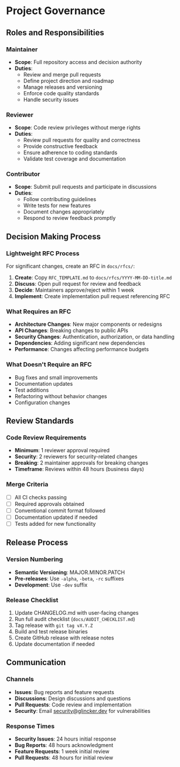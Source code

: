 # Project Governance

## Roles and Responsibilities

### Maintainer
- **Scope**: Full repository access and decision authority
- **Duties**: 
  - Review and merge pull requests
  - Define project direction and roadmap
  - Manage releases and versioning
  - Enforce code quality standards
  - Handle security issues

### Reviewer  
- **Scope**: Code review privileges without merge rights
- **Duties**:
  - Review pull requests for quality and correctness
  - Provide constructive feedback
  - Ensure adherence to coding standards
  - Validate test coverage and documentation

### Contributor
- **Scope**: Submit pull requests and participate in discussions
- **Duties**:
  - Follow contributing guidelines
  - Write tests for new features
  - Document changes appropriately
  - Respond to review feedback promptly

## Decision Making Process

### Lightweight RFC Process

For significant changes, create an RFC in `docs/rfcs/`:

1. **Create**: Copy `RFC_TEMPLATE.md` to `docs/rfcs/YYYY-MM-DD-title.md`
2. **Discuss**: Open pull request for review and feedback
3. **Decide**: Maintainers approve/reject within 1 week
4. **Implement**: Create implementation pull request referencing RFC

### What Requires an RFC

- **Architecture Changes**: New major components or redesigns
- **API Changes**: Breaking changes to public APIs  
- **Security Changes**: Authentication, authorization, or data handling
- **Dependencies**: Adding significant new dependencies
- **Performance**: Changes affecting performance budgets

### What Doesn't Require an RFC

- Bug fixes and small improvements
- Documentation updates
- Test additions
- Refactoring without behavior changes
- Configuration changes

## Review Standards

### Code Review Requirements
- **Minimum**: 1 reviewer approval required
- **Security**: 2 reviewers for security-related changes
- **Breaking**: 2 maintainer approvals for breaking changes
- **Timeframe**: Reviews within 48 hours (business days)

### Merge Criteria
- [ ] All CI checks passing
- [ ] Required approvals obtained  
- [ ] Conventional commit format followed
- [ ] Documentation updated if needed
- [ ] Tests added for new functionality

## Release Process

### Version Numbering
- **Semantic Versioning**: MAJOR.MINOR.PATCH
- **Pre-releases**: Use `-alpha`, `-beta`, `-rc` suffixes
- **Development**: Use `-dev` suffix

### Release Checklist
1. Update CHANGELOG.md with user-facing changes
2. Run full audit checklist (`docs/AUDIT_CHECKLIST.md`)
3. Tag release with `git tag vX.Y.Z`
4. Build and test release binaries
5. Create GitHub release with release notes
6. Update documentation if needed

## Communication

### Channels
- **Issues**: Bug reports and feature requests
- **Discussions**: Design discussions and questions  
- **Pull Requests**: Code review and implementation
- **Security**: Email security@glincker.dev for vulnerabilities

### Response Times
- **Security Issues**: 24 hours initial response
- **Bug Reports**: 48 hours acknowledgment
- **Feature Requests**: 1 week initial review
- **Pull Requests**: 48 hours for initial review